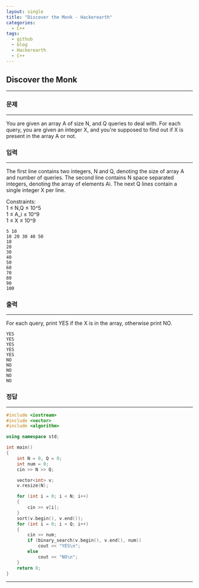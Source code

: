 ```yaml
---
layout: single
title: "Discover the Monk - Hackerearth"
categories:
  - C++
tags:
  - github
  - blog
  - Hackerearth
  - C++
---
```

## **Discover the Monk**
---

### 문제
---
You are given an array A of size N, and Q queries to deal with. For each query, you are given an integer X, and you're supposed to find out if X is present in the array A or not.

### 입력
---
The first line contains two integers, N and Q, denoting the size of array A and number of queries. The second line contains N space separated integers, denoting the array of elements Ai. The next Q lines contain a single integer X per line.  

Constraints:  
1 ≤ N,Q ≤ 10^5  
1 ≤ A_i ≤ 10^9  
1 ≤ X ≤ 10^9  
```
5 10
10 20 30 40 50
10
20
30
40
50
60
70
80
90
100
```

### 출력
---
For each query, print YES if the X is in the array, otherwise print NO.
```
YES
YES
YES
YES
YES
NO
NO
NO
NO
NO
```

### 정답
---
```c++
#include <iostream>
#include <vector>
#include <algorithm>

using namespace std;

int main()
{
	int N = 0, Q = 0;
	int num = 0;
	cin >> N >> Q;

	vector<int> v;
	v.resize(N);

	for (int i = 0; i < N; i++)
	{
		cin >> v[i];
	}
	sort(v.begin(), v.end());
	for (int i = 0; i < Q; i++)
	{
		cin >> num;
		if (binary_search(v.begin(), v.end(), num))
			cout << "YES\n";
		else
			cout << "NO\n";
	}
	return 0;
}

```

---
